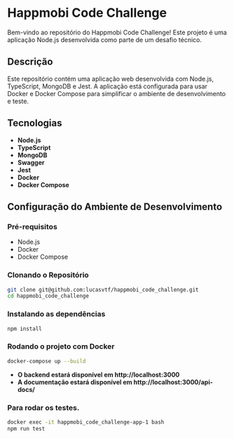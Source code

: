 # Happmobi Code Challenge

Bem-vindo ao repositório do Happmobi Code Challenge! Este projeto é uma aplicação Node.js desenvolvida como parte de um desafio técnico.

## Descrição

Este repositório contém uma aplicação web desenvolvida com Node.js, TypeScript, MongoDB e Jest. A aplicação está configurada para usar Docker e Docker Compose para simplificar o ambiente de desenvolvimento e teste.

## Tecnologias

- **Node.js**
- **TypeScript**
- **MongoDB**
- **Swagger**
- **Jest**
- **Docker**
- **Docker Compose**

## Configuração do Ambiente de Desenvolvimento

### Pré-requisitos

- Node.js
- Docker
- Docker Compose

### Clonando o Repositório

```bash
git clone git@github.com:lucasvtf/happmobi_code_challenge.git
cd happmobi_code_challenge
```

### Instalando as dependências

```bash
npm install
```

### Rodando o projeto com Docker

```bash
docker-compose up --build
```

- **O backend estará disponível em http://localhost:3000**
- **A documentação estará disponível em http://localhost:3000/api-docs/**

### Para rodar os testes.

```bash
docker exec -it happmobi_code_challenge-app-1 bash
npm run test
```
